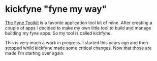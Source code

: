 # kickfyne "fyne my way"

[The Fyne Toolkit](https://fyne.io/) is a favorite application tool kit of mine. After creating a couple of apps I decided to make my own little tool to build and manage building my fyne apps. So my tool is called kickfyne.

This is very much a work in progress. I started this years ago and then stopped whild kickfyne made some critical changes. Now that those are made I'm starting over again.
